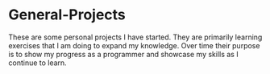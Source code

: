 General-Projects
================

These are some personal projects I have started.  They are primarily learning exercises that I am doing to expand my knowledge.  Over time their purpose is to show my progress as a programmer and showcase my skills as I continue to learn.